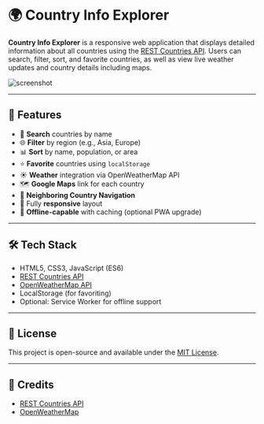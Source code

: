 
# 🌍 Country Info Explorer

**Country Info Explorer** is a responsive web application that displays detailed information about all countries using the [REST Countries API](https://restcountries.com/). Users can search, filter, sort, and favorite countries, as well as view live weather updates and country details including maps.

![screenshot](preview.png) <!-- optional if you include a screenshot -->

---

## 🚀 Features

- 🔎 **Search** countries by name
- 🌐 **Filter** by region (e.g., Asia, Europe)
- 📊 **Sort** by name, population, or area
- ⭐ **Favorite** countries using `localStorage`
- ☀️ **Weather** integration via OpenWeatherMap API
- 🗺️ **Google Maps** link for each country
- 🧭 **Neighboring Country Navigation**
- 📱 Fully **responsive** layout
- 💾 **Offline-capable** with caching (optional PWA upgrade)

---

## 🛠 Tech Stack

- HTML5, CSS3, JavaScript (ES6)
- [REST Countries API](https://restcountries.com/)
- [OpenWeatherMap API](https://openweathermap.org/)
- LocalStorage (for favoriting)
- Optional: Service Worker for offline support

---

## 📄 License

This project is open-source and available under the [MIT License](LICENSE).

---

## 🤝 Credits

- [REST Countries API](https://restcountries.com/)
- [OpenWeatherMap](https://openweathermap.org/)
